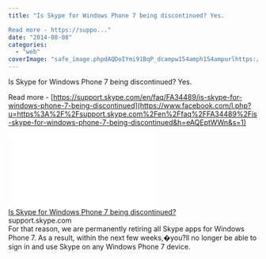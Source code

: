 ```yaml
---
title: "Is Skype for Windows Phone 7 being discontinued? Yes.

Read more - https://suppo..."
date: "2014-08-08"
categories: 
  - "web"
coverImage: "safe_image.phpdAQDoIYmi91BqP_dcampw154amph154ampurlhttps://support.skype_.com/assets/20140717074743/images/responsive/elements/fullWidthPromoSampleImage.jpg"
---
```


Is Skype for Windows Phone 7 being discontinued? Yes.  
  
Read more - [https://support.skype.com/en/faq/FA34489/is-skype-for-windows-phone-7-being-discontinued](https://www.facebook.com/l.php?u=https%3A%2F%2Fsupport.skype.com%2Fen%2Ffaq%2FFA34489%2Fis-skype-for-windows-phone-7-being-discontinued&h=eAQEptWWn&s=1)  
  
[![](images/safe_image.php?d=AQDoIYmi91BqP_dc&w=154&h=154&url=https%3A%2F%2Fsupport.skype.com%2Fassets%2F20140717074743%2Fimages%2Fresponsive%2Felements%2FfullWidthPromoSampleImage.jpg)](https://www.facebook.com/l.php?u=https%3A%2F%2Fsupport.skype.com%2Fen%2Ffaq%2FFA34489%2Fis-skype-for-windows-phone-7-being-discontinued&h=nAQGuL4Ah&s=1)  
[Is Skype for Windows Phone 7 being discontinued?](https://www.facebook.com/l.php?u=https%3A%2F%2Fsupport.skype.com%2Fen%2Ffaq%2FFA34489%2Fis-skype-for-windows-phone-7-being-discontinued&h=ZAQGF3phy&s=1)  
support.skype.com  
For that reason, we are permanently retiring all Skype apps for Windows Phone 7. As a result, within the next few weeks,�you?ll no longer be able to sign in and use Skype on any Windows Phone 7 device.
